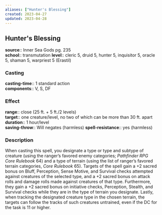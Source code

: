```yaml
---
aliases: ["Hunter's Blessing"]
created: 2023-04-27
updated: 2023-04-28
---
```


## Hunter's Blessing

**source**:: Inner Sea Gods pg. 235  
**school**:: transmutation
**level**:: cleric 5, druid 5, hunter 5, inquisitor 5, oracle 5, shaman 5, warpriest 5 (Erastil)

### Casting

**casting-time**:: 1 standard action  
**components**:: V, S, DF

### Effect

**range**:: close (25 ft. + 5 ft./2 levels)  
**target**:: one creature/level, no two of which can be more than 30 ft. apart  
**duration**:: 1 hour/level  
**saving-throw**:: Will negates (harmless)
**spell-resistance**:: yes (harmless)

### Description

When casting this spell, you designate a type or type and subtype of creature (using the ranger’s favored enemy categories; *Pathfinder RPG Core Rulebook* 64) and a type of terrain (using the list of ranger’s favored terrain categories, *Core Rulebook* 65). Targets of the spell gain a +2 sacred bonus on Bluff, Perception, Sense Motive, and Survival checks attempted against creatures of the selected type, and a +2 sacred bonus on attack rolls and damage rolls made against creatures of that type. Furthermore, they gain a +2 sacred bonus on initiative checks, Perception, Stealth, and Survival checks while they are in the type of terrain you designate. Lastly, when tracking the designated creature type in the chosen terrain, the targets can follow the tracks of such creatures untrained, even if the DC for the task is 11 or higher.

